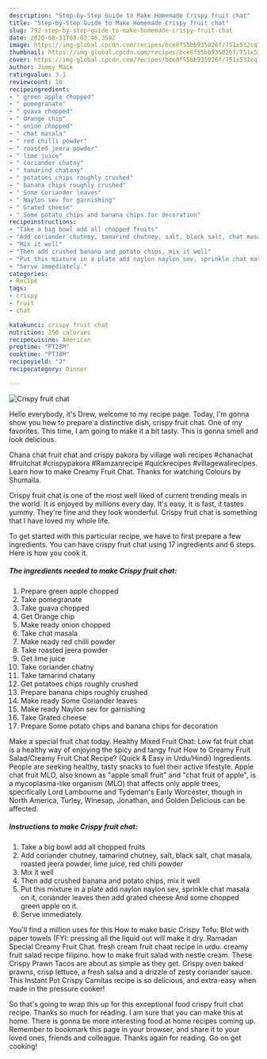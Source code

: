 ```yaml
---
description: "Step-by-Step Guide to Make Homemade Crispy fruit chat"
title: "Step-by-Step Guide to Make Homemade Crispy fruit chat"
slug: 792-step-by-step-guide-to-make-homemade-crispy-fruit-chat
date: 2020-08-31T08:03:46.359Z
image: https://img-global.cpcdn.com/recipes/bce8f55bb935026f/751x532cq70/crispy-fruit-chat-recipe-main-photo.jpg
thumbnail: https://img-global.cpcdn.com/recipes/bce8f55bb935026f/751x532cq70/crispy-fruit-chat-recipe-main-photo.jpg
cover: https://img-global.cpcdn.com/recipes/bce8f55bb935026f/751x532cq70/crispy-fruit-chat-recipe-main-photo.jpg
author: Jimmy Mack
ratingvalue: 3.1
reviewcount: 10
recipeingredient:
- " green apple chopped"
- " pomegranate"
- " guava chopped"
- " Orange chip"
- " onion chopped"
- " chat masala"
- " red chilli powder"
- " roasted jeera powder"
- " lime juice"
- " coriander chatny"
- " tamarind chatany"
- " potatoes chips roughly crushed"
- " banana chips roughly crushed"
- " Some Coriander leaves"
- " Naylon sev for garnishing"
- " Grated cheese"
- " Some potato chips and banana chips for decoration"
recipeinstructions:
- "Take a big bowl add all chopped fruits"
- "Add coriander chutney, tamarind chutney, salt, black salt, chat masala, roasted jeera powder, lime juice, red chilli powder"
- "Mix it well"
- "Then add crushed banana and potato chips, mix it well"
- "Put this mixture in a plate add naylon naylon sev, sprinkle chat masala on it, coriander leaves then add grated cheese And some chopped green apple on it."
- "Serve immediately."
categories:
- Recipe
tags:
- crispy
- fruit
- chat

katakunci: crispy fruit chat 
nutrition: 250 calories
recipecuisine: American
preptime: "PT23M"
cooktime: "PT38M"
recipeyield: "2"
recipecategory: Dinner

---
```



![Crispy fruit chat](https://img-global.cpcdn.com/recipes/bce8f55bb935026f/751x532cq70/crispy-fruit-chat-recipe-main-photo.jpg)

Hello everybody, it's Drew, welcome to my recipe page. Today, I'm gonna show you how to prepare a distinctive dish, crispy fruit chat. One of my favorites. This time, I am going to make it a bit tasty. This is gonna smell and look delicious.

Chana chat fruit chat and crispy pakora by village wali recipes #chanachat #fruitchat #crispypakora #Ramzanrecipe #quickrecipes #villagewalirecipes. Learn how to make Creamy Fruit Chat. Thanks for watching Colours by Shumaila.

Crispy fruit chat is one of the most well liked of current trending meals in the world. It is enjoyed by millions every day. It's easy, it is fast, it tastes yummy. They're fine and they look wonderful. Crispy fruit chat is something that I have loved my whole life.


To get started with this particular recipe, we have to first prepare a few ingredients. You can have crispy fruit chat using 17 ingredients and 6 steps. Here is how you cook it.

##### The ingredients needed to make Crispy fruit chat:

1. Prepare  green apple chopped
1. Take  pomegranate
1. Take  guava chopped
1. Get  Orange chip
1. Make ready  onion chopped
1. Take  chat masala
1. Make ready  red chilli powder
1. Take  roasted jeera powder
1. Get  lime juice
1. Take  coriander chatny
1. Take  tamarind chatany
1. Get  potatoes chips roughly crushed
1. Prepare  banana chips roughly crushed
1. Make ready  Some Coriander leaves
1. Make ready  Naylon sev for garnishing
1. Take  Grated cheese
1. Prepare  Some potato chips and banana chips for decoration


Make a special fruit chat today. Healthy Mixed Fruit Chat: Low fat fruit chat is a healthy way of enjoying the spicy and tangy fruit How to Creamy Fruit Salad/Creamy Fruit Chat Recipe? (Quick &amp; Easy in Urdu/Hindi) Ingredients. People are seeking healthy, tasty snacks to fuel their active lifestyle. Apple chat fruit MLO, also known as &#34;apple small fruit&#34; and &#34;chat fruit of apple&#34;, is a mycoplasma-like organism (MLO) that affects only apple trees, specifically Lord Lambourne and Tydeman&#39;s Early Worcester, though in North America, Turley, Winesap, Jonathan, and Golden Delicious can be affected. 

##### Instructions to make Crispy fruit chat:

1. Take a big bowl add all chopped fruits
1. Add coriander chutney, tamarind chutney, salt, black salt, chat masala, roasted jeera powder, lime juice, red chilli powder
1. Mix it well
1. Then add crushed banana and potato chips, mix it well
1. Put this mixture in a plate add naylon naylon sev, sprinkle chat masala on it, coriander leaves then add grated cheese And some chopped green apple on it.
1. Serve immediately.


You&#39;ll find a million uses for this How to make basic Crispy Tofu: Blot with paper towels (FYI: pressing all the liquid out will make it dry. Ramadan Special Creamy Fruit Chat. fresh cream fruit chaat recipe in urdu. creamy fruit salad recipe filipino. how to make fruit salad with nestle cream. These Crispy Prawn Tacos are about as simple as they get. Crispy oven baked prawns, crisp lettuce, a fresh salsa and a drizzle of zesty coriander sauce. This Instant Pot Crispy Carnitas recipe is so delicious, and extra-easy when made in the pressure cooker! 

So that's going to wrap this up for this exceptional food crispy fruit chat recipe. Thanks so much for reading. I am sure that you can make this at home. There is gonna be more interesting food at home recipes coming up. Remember to bookmark this page in your browser, and share it to your loved ones, friends and colleague. Thanks again for reading. Go on get cooking!
